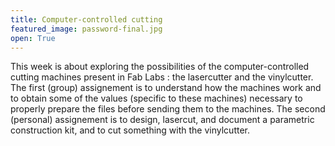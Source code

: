 ```yaml
---
title: Computer-controlled cutting
featured_image: password-final.jpg
open: True
---
```


This week is about exploring the possibilities of the computer-controlled cutting machines present in Fab Labs : the lasercutter and the vinylcutter. The first (group) assignement is to understand how the machines work and to obtain some of the values (specific to these machines) necessary to properly prepare the files before sending them to the machines. The second (personal) assignement is to design, lasercut, and document a parametric construction kit, and to cut something with the vinylcutter.

